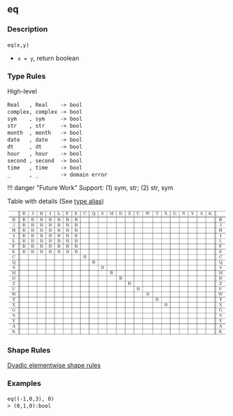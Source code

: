 ## eq

### Description

`eq(x,y)`

- `x = y`, return boolean

### Type Rules

High-level

```no-highlight
Real   , Real    -> bool
complex, complex -> bool
sym    , sym     -> bool
str    , str     -> bool
month  , month   -> bool
date   , date    -> bool
dt     , dt      -> bool
hour   , hour    -> bool
second , second  -> bool
time   , time    -> bool
_      , _       -> domain error
```

!!! danger "Future Work"
    Support: (1) sym, str; (2) str, sym

Table with details (See [type alias](../types.md))

![lt](../types/eq.png)

### Shape Rules

[Dyadic elementwise shape rules](../shapes.md#dyadic-elementwise)

### Examples

```
eq((-1,0,3), 0)
> (0,1,0):bool
```
